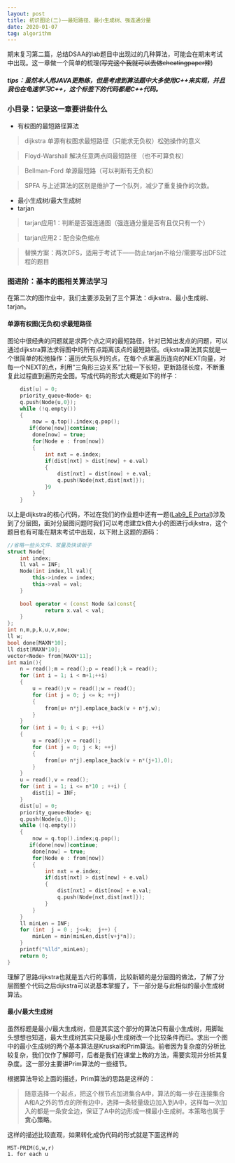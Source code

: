 ```yaml
---
layout: post
title: 初识图论(二)——最短路径、最小生成树、强连通分量
date: 2020-01-07
tag: algorithm
---
```


期末复习第二篇，总结DSAA的lab题目中出现过的几种算法，可能会在期末考试中出现。这一章做一个简单的梳理(~~写完这个我就可以去做cheatingpaper辣~~)

##### tips：虽然本人用JAVA更熟练，但是考虑到算法题中大多使用C++来实现，并且我也在龟速学习C++，这个标签下的代码都是C++代码。

### 小目录：记录这一章要讲些什么

* 有权图的最短路径算法

> dijkstra 单源有权图求最短路径（只能求无负权）松弛操作的意义

> Floyd-Warshall 解决任意两点间最短路径 （也不可算负权）

> Bellman-Ford 单源最短路（可以判断有无负权）

> SPFA 与上述算法的区别是维护了一个队列，减少了重复操作的次数。 

* 最小生成树/最大生成树
* tarjan

> tarjan应用1：判断是否强连通图（强连通分量是否有且仅只有一个）

> tarjan应用2：配合染色缩点

> 替换方案：两次DFS，适用于考试下——防止tarjan不给分/需要写出DFS过程的题目

### 图进阶：基本的图相关算法学习

在第二次的图作业中，我们主要涉及到了三个算法：dijkstra、最小生成树、tarjan。

#### 单源有权图(无负权)求最短路径

图论中很经典的问题就是求两个点之间的最短路径，针对已知出发点的问题，可以通过dijkstra算法求得图中的所有点距离该点的最短路径。dijkstra算法其实就是一个很简单的松弛操作：遍历优先队列的点，在每个点里遍历连向的NEXT向量，对每一个NEXT的点，利用“三角形三边关系”比较一下长短，更新路径长度，不断重复此过程直到遍历完全图。写成代码的形式大概是如下的样子：
```cpp
    dist[u] = 0;
    priority_queue<Node> q;
    q.push(Node{u,0});
    while (!q.empty())
    {
        now = q.top().index;q.pop();
       if(done[now])continue;
        done[now] = true;
        for(Node e : from[now])
        {
            int nxt = e.index;
            if(dist[nxt] > dist[now] + e.val)
            {
                dist[nxt] = dist[now] + e.val;
                q.push(Node{nxt,dist[nxt]});
            }9
        }
    }
```
以上是dijkstra的核心代码，不过在我们的作业题中还有一题([Lab9_E Portal](https://acm.sustech.edu.cn/onlinejudge/problem.php?cid=1061&pid=4))涉及到了分层图，面对分层图问题时我们可以考虑建立k倍大小的图进行dijkstra，这个题目也有可能在期末考试中出现，以下附上这题的源码：
```cpp
//省略一些头文件、常量及快读板子
struct Node{
    int index;
    ll val = INF;
    Node(int index,ll val){
        this->index = index;
        this->val = val;
    }
 
    bool operator < (const Node &x)const{
            return x.val < val;
    }
};
int n,m,p,k,u,v,now;
ll w;
bool done[MAXN*10];
ll dist[MAXN*10];
vector<Node> from[MAXN*11];
int main(){
    n = read();m = read();p = read();k = read();
    for (int i = 1; i < m+1;++i)
    {
        u = read();v = read();w = read();
        for (int j = 0; j <= k; ++j)
        {
            from[u+ n*j].emplace_back(v + n*j,w);
        }
    }
    for (int i = 0; i < p; ++i)
    {
        u = read();v = read();
        for (int j = 0; j < k; ++j)
        {
            from[u+ n*j].emplace_back(v + n*(j+1),0);
        }
    }
    u = read(),v = read();
    for (int i = 1; i <= n*10 ; ++i) {
        dist[i] = INF;
    }
    dist[u] = 0;
    priority_queue<Node> q;
    q.push(Node{u,0});
    while (!q.empty())
    {
        now = q.top().index;q.pop();
       if(done[now])continue;
        done[now] = true;
        for(Node e : from[now])
        {
            int nxt = e.index;
            if(dist[nxt] > dist[now] + e.val)
            {
                dist[nxt] = dist[now] + e.val;
                q.push(Node{nxt,dist[nxt]});
            }
        }
    }
    ll minLen = INF;
    for (int  j = 0 ; j<=k;  j++) {
        minLen = min(minLen,dist[v+j*n]);
    }
    printf("%lld",minLen);
    return 0;
}
```
理解了思路dijkstra也就是五六行的事情，比较新颖的是分层图的做法，了解了分层图整个代码之后dijkstra可以说基本掌握了，下一部分是与此相似的最小生成树算法。

#### 最小/最大生成树

虽然标题是最小/最大生成树，但是其实这个部分的算法只有最小生成树，用脚趾头想想也知道，最大生成树其实只是最小生成树改一个比较条件而已。求出一个图中的最小生成树的两个基本算法是Kruskal和Prim算法。前者因为复杂度的分析比较复杂，我们仅作了解即可，后者是我们在课堂上教的方法，需要实现并分析其复杂度。这一部分主要讲Prim算法的一些细节。

根据算法导论上面的描述，Prim算法的思路是这样的：

> 随意选择一个起点，把这个根节点加进集合A中，算法的每一步在连接集合A和A之外的节点的所有边中，选择一条轻量级边加入到A中，这样每一次加入的都是一条安全边，保证了A中的边形成一棵最小生成树。本策略也属于**贪心策略**。

这样的描述比较直观，如果转化成伪代码的形式就是下面这样的
```
MST-PRIM(G,w,r)
1. for each u 
```